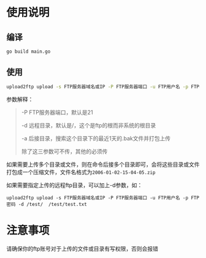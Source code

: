 # 使用说明

## 编译

```sh
go build main.go
```

## 使用

```sh
upload2ftp upload -s FTP服务器域名或IP -P FTP服务器端口 -u FTP用户名 -p FTP密码 需要上传的文件或目录
```

参数解释：

> -P FTP服务器端口，默认是21
>
> -d 远程目录，默认是/，这个是ftp的根而非系统的根目录
>
> -a 后接目录，搜索这个目录下的最近1天的.bak文件并打包上传
>
> 除了这三参数可不传，其他的必须传

如果需要上传多个目录或文件，则在命令后接多个目录即可，会将这些目录或文件打包成一个压缩文件，文件名格式为`2006-01-02-15-04-05.zip`

如果需要指定上传的远程ftp目录，可以加上-d参数，如：

```shell
upload2ftp upload -s FTP服务器域名或IP -P FTP服务器端口 -u FTP用户名 -p FTP密码 -d /test/  /test/test.txt
```

# 注意事项

请确保你的ftp账号对于上传的文件或目录有写权限，否则会报错